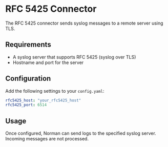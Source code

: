 # RFC 5425 Connector

The RFC 5425 connector sends syslog messages to a remote server using TLS.

## Requirements

- A syslog server that supports RFC 5425 (syslog over TLS)
- Hostname and port for the server

## Configuration

Add the following settings to your `config.yaml`:

```yaml
rfc5425_host: "your_rfc5425_host"
rfc5425_port: 6514
```

## Usage

Once configured, Norman can send logs to the specified syslog server.
Incoming messages are not processed.

